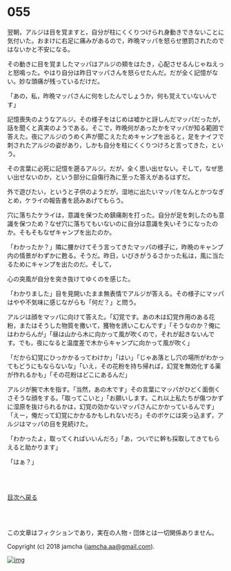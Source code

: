 # 055

翌朝，アルジは目を覚ますと，自分が柱にくくりつけられ身動きできないことに気付いた。おまけに右足に痛みがあるので，昨晩マッパを怒らせ懲罰されたのではないかと不安になる。  

その動きに目を覚ましたマッパはアルジの頬をはたき，心配させるんじゃねえっと怒鳴った。やはり自分は昨日マッパさんを怒らせたんだ。だが全く記憶がない。妙な頭痛が残っているだけだ。  

「あの，私，昨晩マッパさんに何をしたんでしょうか，何も覚えていないんです」  

記憶喪失のようなアルジ。その様子をはじめは嘘かと訝しんだマッパだったが，話を聞くと真実のようである。そこで，昨晩何があったかをマッパが知る範囲で答えた。夜にアルジのうめく声が聞こえたためキャンプを出ると，足をナイフで刺されたアルジの姿があり，しかも自分を柱にくくりつけろと言ってきた，という。  

その言葉に必死に記憶を遡るアルジ。だが，全く思い出せない。そして，なぜ思い出せないのか，という部分に自傷行為に至った答えがあるはずだ。  

外で遊びたい，というと子供のようだが，湿地に出たいマッパをなんとかつなぎとめ，ケライの報告書を読みあげてもらう。  

穴に落ちたケライは，意識を保つため鎮痛剤を打った。自分が足を刺したのも意識を保つため？なぜ穴に落ちてもいないのに自分は意識を失いそうになったのか。そもそもなぜキャンプを出たのか。  

「わかったか？」隣に腰かけてそう言ってきたマッパの様子に，昨晩のキャンプ内の情景がわずかに甦る。そうだ。昨日，いびきがうるさかった私は，風に当たるためにキャンプを出たのだ。そして，  

心の突風が自分を突き抜けてゆくのを感じた。  

「わかりました」目を見開いたまま無表情でアルジが答える。その様子にマッパはやや不気味に感じながらも「何だ？」と問う。  

アルジは顔をマッパに向けて答えた。「幻覚です。あの木は幻覚作用のある花粉，またはそうした物質を撒いて，獲物を誘いこむんです」「そうなのか？俺にはわからんが」「昼は山から木に向かって風が吹くので，それが起きないんです。でも，夜になると温度差で木からキャンプに向かって風が吹く」  

「だから幻覚にひっかかるってわけか」「はい」「じゃあ落とし穴の場所がわかってもどうにもならないな」「いえ，その花粉を持ち帰れば，幻覚を無効化する薬が作れるかも」「その花粉はどこにあるんだ」  

アルジが腕で木を指す。「当然，あの木です」その言葉にマッパがひどく面倒くさそうな顔をする。「取ってこいと」「お願いします。これ以上私たちが傷つかずに湿原を抜けられるかは，幻覚の効かないマッパさんにかかっているんです」「えー，俺だって幻覚にかかるかもしれないだろ」そのボケには突っ込まず，アルジはマッパの目を見続けた。  

「わかったよ，取ってくればいいんだろ」「あ，ついでに幹も採取してきてもらえると助かります」  

「はぁ？」  

<br>  
<br>  

[目次へ戻る](https://github.com/jamcha-aa/OblivionReports/blob/master/README.md)  

<br>  
<br>  

この文章はフィクションであり，実在の人物・団体とは一切関係ありません。  

Copyright (c) 2018 jamcha (jamcha.aa@gmail.com).  

[![img](http://i.creativecommons.org/l/by-nc-sa/4.0/88x31.png)](http://creativecommons.org/licenses/by-nc-sa/4.0/deed)
